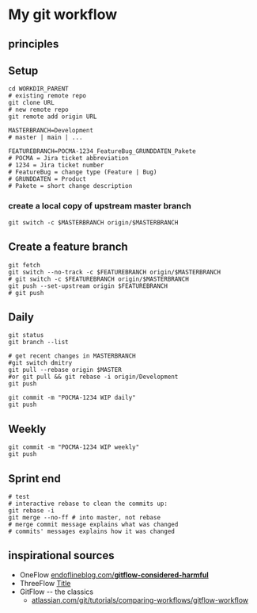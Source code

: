 # My git workflow

## principles


## Setup
    cd WORKDIR_PARENT
    # existing remote repo
    git clone URL
    # new remote repo
    git remote add origin URL

    MASTERBRANCH=Development
    # master | main | ...

    FEATUREBRANCH=POCMA-1234_FeatureBug_GRUNDDATEN_Pakete
    # POCMA = Jira ticket abbreviation
    # 1234 = Jira ticket number
    # FeatureBug = change type (Feature | Bug)
    # GRUNDDATEN = Product
    # Pakete = short change description

### create a local copy of upstream master branch
    git switch -c $MASTERBRANCH origin/$MASTERBRANCH

## Create a feature branch
    git fetch
    git switch --no-track -c $FEATUREBRANCH origin/$MASTERBRANCH
    # git switch -c $FEATUREBRANCH origin/$MASTERBRANCH
    git push --set-upstream origin $FEATUREBRANCH
    # git push

## Daily

    git status
    git branch --list

    # get recent changes in MASTERBRANCH
    #git switch dmitry
    git pull --rebase origin $MASTER
    #or git pull && git rebase -i origin/Development
    git push

    git commit -m "POCMA-1234 WIP daily"
    git push

## Weekly
    git commit -m "POCMA-1234 WIP weekly"
    git push

## Sprint end
    # test
    # interactive rebase to clean the commits up:
    git rebase -i
    git merge --no-ff # into master, not rebase
    # merge commit message explains what was changed
    # commits' messages explains how it was changed

## inspirational sources
* OneFlow [endoflineblog.com/__gitflow-considered-harmful__](https://www.endoflineblog.com/gitflow-considered-harmful)
* ThreeFlow [Title](https://laptrinhx.com/a-branching-strategy-simpler-than-gitflow-three-flow-145270038/)
* GitFlow -- the classics
    * [atlassian.com/git/tutorials/comparing-workflows/gitflow-workflow](https://www.atlassian.com/git/tutorials/comparing-workflows/gitflow-workflow)
